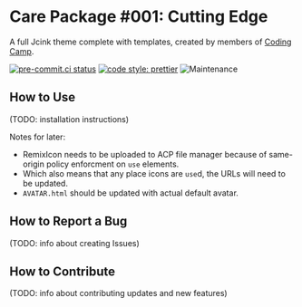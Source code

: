 # Care Package #001: Cutting Edge

A full Jcink theme complete with templates, created by members of [Coding Camp](https://coding-camp.tumblr.com).

[![pre-commit.ci status](https://results.pre-commit.ci/badge/github/coding-camp-canteen/care-package-001/main.svg)](https://results.pre-commit.ci/latest/github/coding-camp-canteen/care-package-001/main) [![code style: prettier](https://img.shields.io/badge/code_style-prettier-ff69b4.svg)](https://github.com/prettier/prettier) ![Maintenance](https://img.shields.io/maintenance/yes/2021)

## How to Use

(TODO: installation instructions)

Notes for later:

-   RemixIcon needs to be uploaded to ACP file manager because of same-origin policy enforcment on `use` elements.
-   Which also means that any place icons are `use`d, the URLs will need to be updated.
-   `AVATAR.html` should be updated with actual default avatar.

## How to Report a Bug

(TODO: info about creating Issues)

## How to Contribute

(TODO: info about contributing updates and new features)
